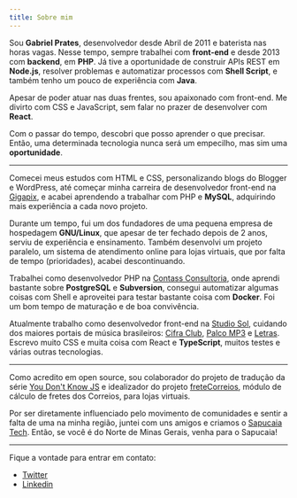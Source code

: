 ```yaml
---
title: Sobre mim
---
```


Sou **Gabriel Prates**, desenvolvedor desde Abril de 2011 e baterista nas horas vagas. Nesse tempo, sempre trabalhei com **front-end** e desde 2013 com **backend**, em **PHP**. Já tive a oportunidade de construir APIs REST em **Node.js**, resolver problemas e automatizar processos com **Shell Script**, e também tenho um pouco de experiência com **Java**.

Apesar de poder atuar nas duas frentes, sou apaixonado com front-end. Me divirto com CSS e JavaScript, sem falar no prazer de desenvolver com **React**.

Com o passar do tempo, descobri que posso aprender o que precisar. Então, uma determinada tecnologia nunca será um empecilho, mas sim uma **oportunidade**.

---

Comecei meus estudos com HTML e CSS, personalizando blogs do Blogger e WordPress, até começar minha carreira de desenvolvedor front-end na [Gigapix](http://gigapix.com.br), e acabei aprendendo a trabalhar com PHP e **MySQL**, adquirindo mais experiência a cada novo projeto.

Durante um tempo, fui um dos fundadores de uma pequena empresa de hospedagem **GNU/Linux**, que apesar de ter fechado depois de 2 anos, serviu de experiência e ensinamento. Também desenvolvi um projeto paralelo, um sistema de atendimento online para lojas virtuais, que por falta de tempo (prioridades), acabei descontinuando.

Trabalhei como desenvolvedor PHP na [Contass Consultoria](http://contassconsultoria.com.br/), onde aprendi bastante sobre **PostgreSQL** e **Subversion**, consegui automatizar algumas coisas com Shell e aproveitei para testar bastante coisa com **Docker**. Foi um bom tempo de maturação e de boa convivência.

Atualmente trabalho como desenvolvedor front-end na [Studio Sol](https://www.studiosol.com.br/), cuidando dos maiores portais de música brasileiros: [Cifra Club](https://www.cifraclub.com.br/), [Palco MP3](https://www.palcomp3.com/) e [Letras](https://www.letras.mus.br/). Escrevo muito CSS e muita coisa com React e **TypeScript**, muitos testes e várias outras tecnologias.

---

Como acredito em open source, sou colaborador do projeto de tradução da série [You Don't Know JS](https://github.com/cezaraugusto/You-Dont-Know-JS) e idealizador do projeto [freteCorreios](https://github.com/gigapix/freteCorreios), módulo de cálculo de fretes dos Correios, para lojas virtuais.

Por ser diretamente influenciado pelo movimento de comunidades e sentir a falta de uma na minha região, juntei com uns amigos e criamos o [Sapucaia Tech](http://sapucaia.tech). Então, se você é do Norte de Minas Gerais, venha para o Sapucaia!

---

Fique a vontade para entrar em contato:

 * [Twitter](https://twitter.com/gabsprates)
 * [Linkedin](https://br.linkedin.com/in/gabrielprates)
